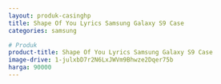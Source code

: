 ```yaml
---
layout: produk-casinghp
title: Shape Of You Lyrics Samsung Galaxy S9 Case
categories: samsung

# Produk
product-title: Shape Of You Lyrics Samsung Galaxy S9 Case
image-drive: 1-julxbD7r2N6LxJWVm9Bhwze2Dqer75b
harga: 90000
---
```

